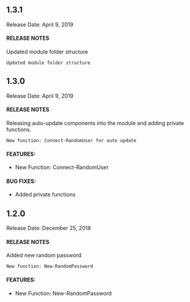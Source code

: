 ## 1.3.1

Release Date: April 9, 2019

#### RELEASE NOTES

Updated module folder structure

```
Updated module folder structure
```

## 1.3.0

Release Date: April 9, 2019

#### RELEASE NOTES

Releasing auto-update components into the module and adding private functions.

```
New function: Connect-RandomUser for auto update
```

#### FEATURES:

- New Function: Connect-RandomUser

#### BUG FIXES:

- Added private functions


## 1.2.0

Release Date: December 25, 2018

#### RELEASE NOTES

Added new random password

```
New function: New-RandomPassword 
```
#### FEATURES:

- New Function: New-RandomPassword

